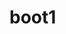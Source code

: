 # boot1
<!-- TODO -->
<!-- take photos and video -->
<!--  download free video an put it on youtube-->
<!-- portfolio page needs navbar to have space  -->
<!-- add footer to gallery -->
<!-- boarders on gallery pics -->


<!-- STARTED -->
<!-- create page of just images (not sure if it should be modal or carousel) with categories-->
<!-- used stock food and wedding -->


<!-- CHANGED -->
<!-- added bootstrap 5 to gallery page -->


<!-- DELETE WHEN FINISHED -->


<!-- WOW ANIMATIONs -->
<!-- Fade animations:
fadeIn: .wow fadeIn
fadeInDown: .wow fadeInDown
fadeInDownBig: .wow fadeInDownBig
fadeInLeft: .wow fadeInLeft
fadeInLeftBig: .wow fadeInLeftBig
fadeInRight: .wow fadeInRight
fadeInRightBig: .wow fadeInRightBig
fadeInUp: .wow fadeInUp
fadeInUpBig: .wow fadeInUpBig

Zoom animations:
zoomIn: .wow zoomIn
zoomInDown: .wow zoomInDown
zoomInLeft: .wow zoomInLeft
zoomInRight: .wow zoomInRight
zoomInUp: .wow zoomInUp
Bounce animations:
bounceIn: .wow bounceIn
bounceInDown: .wow bounceInDown
bounceInLeft: .wow bounceInLeft
bounceInRight: .wow bounceInRight
bounceInUp: .wow bounceInUp

Slide animations:
slideInDown: .wow slideInDown
slideInLeft: .wow slideInLeft
slideInRight: .wow slideInRight
slideInUp: .wow slideInUp

Rotate animations:
rotateIn: .wow rotateIn
rotateInDownLeft: .wow rotateInDownLeft
rotateInDownRight: .wow rotateInDownRight
rotateInUpLeft: .wow rotateInUpLeft
rotateInUpRight: .wow rotateInUpRight
Other animations:
lightSpeedIn: .wow lightSpeedIn
rollIn: .wow rollIn -->
